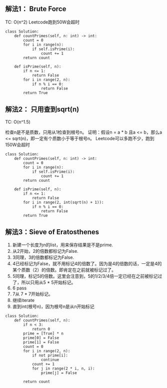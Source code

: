 ## 解法1： Brute Force
TC: O(n^2)
Leetcode跑到50W会超时
```
class Solution:
    def countPrimes(self, n: int) -> int:
        count = 0
        for i in range(n):
            if self.isPrime(i):
                count += 1                
        return count
        
    def isPrime(self, n):
        if n <= 1:
            return False
        for i in range(2, n):
            if n % i == 0:
                return False
        return True
```


## 解法2： 只用查到sqrt(n)
TC: O(n^1.5)

检查n是不是质数，只用从1检查到根号n。
证明：假设n = a * b 且a <= b，那么a <= sqrt(n)，即一定有个质数小于等于根号n。
Leetcode可以多跑不少，跑到150W会超时
```
class Solution:
    def countPrimes(self, n: int) -> int:
        count = 0
        for i in range(n):
            if self.isPrime(i):
                count += 1                
        return count
        
    def isPrime(self, n):
        if n <= 1:
            return False
        for i in range(2, int(sqrt(n) + 1)):
            if n % i == 0:
                return False
        return True
```

## 解法3：Sieve of Eratosthenes
1. 新建一个长度为n的list，用来保存结果是不是prime.
2. 从2开始，2的倍数都标记为False.
3. 3同理，3的倍数都标记为False.
4. 4已经标记为False，就不用标记4的倍数了。因为是4的倍数的话，一定是4的某个质数（2）的倍数。即肯定在之前就被标记过了。
5. 5同理，标记5的倍数。这里会注意到，5的1/2/3/4倍一定已经在之前被标记过了，所以只用从5 * 5开始标记。
6. 6 pass
7. 7从 7 * 7开始标记。
8. 继续iterate
9. 直到int(根号n)，因为根号n是从n开始标记

```
class Solution:
    def countPrimes(self, n):
        if n < 3:
            return 0
        prime = [True] * n
        prime[0] = False
        prime[1] = False
        count = 0
        for i in range(2, n):
            if not prime[i]:
                continue
            count += 1
            for j in range(2 * i, n, i):
                prime[j] = False
                
        return count
```
